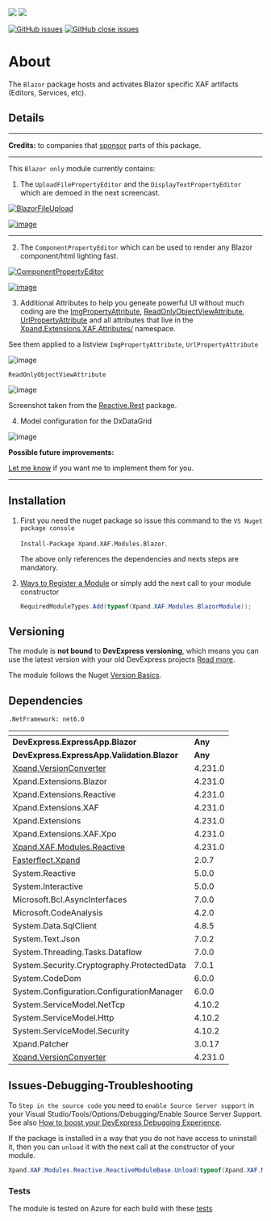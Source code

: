 ![](http://185-229-225-45.cloud-xip.com/nuget/v/Xpand.XAF.Modules.Blazor.svg?&style=flat) ![](http://185-229-225-45.cloud-xip.com/nuget/dt/Xpand.XAF.Modules.Blazor.svg?&style=flat)

[![GitHub issues](http://185-229-225-45.cloud-xip.com/github/issues/eXpandFramework/expand/Blazor.svg)](https://github.com/eXpandFramework/eXpand/issues?utf8=%E2%9C%93&q=is%3Aissue+is%3Aopen+sort%3Aupdated-desc+label%3AReactive.XAF+label%3ABlazor) [![GitHub close issues](http://185-229-225-45.cloud-xip.com/github/issues-closed/eXpandFramework/eXpand/Blazor.svg)](https://github.com/eXpandFramework/eXpand/issues?utf8=%E2%9C%93&q=is%3Aissue+is%3Aclosed+sort%3Aupdated-desc+label%3AReactive.XAF+label%3ABlazor)
# About 

The `Blazor` package hosts and activates Blazor specific XAF artifacts (Editors, Services, etc).

## Details

---

**Credits:** to companies that [sponsor](https://github.com/sponsors/apobekiaris) parts of this package.

---

This `Blazor only` module currently contains: 

1. The `UploadFilePropertyEditor` and the `DisplayTextPropertyEditor` which are demoed in the next screencast.

<twitter tags="#Blazor">

[![BlazorFileUpload](https://user-images.githubusercontent.com/159464/102690443-2274fe00-420e-11eb-88e9-0d5014a7280c.gif)
](https://youtu.be/SroXOxf_m74)

</twitter>

[![image](https://user-images.githubusercontent.com/159464/87556331-2fba1980-c6bf-11ea-8a10-e525dda86364.png)](https://youtu.be/SroXOxf_m74)

---

2. The `ComponentPropertyEditor` which can be used to render any Blazor component/html lighting fast. 

<twitter tags="#WinForms #WebForms">

[![ComponentPropertyEditor](https://user-images.githubusercontent.com/131656/109025740-aee8e480-76c7-11eb-8b05-5dc4675fb924.gif)
](2)

</twitter>


[![image](https://user-images.githubusercontent.com/159464/87556331-2fba1980-c6bf-11ea-8a10-e525dda86364.png)](https://youtu.be/VyP53DkIgTc)


3. Additional Attributes to help you geneate powerful UI without much coding are the [ImgPropertyAttribute](https://github.com/eXpandFramework/Reactive.XAF/blob/master/src/Extensions/Xpand.Extensions.XAF/Attributes/ImgPropertyAttribute.cs), [ReadOnlyObjectViewAttribute](https://github.com/eXpandFramework/Reactive.XAF/blob/master/src/Extensions/Xpand.Extensions.XAF/Attributes/ReadOnlyObjectViewAttribute.cs), [UrlPropertyAttribute](https://github.com/eXpandFramework/Reactive.XAF/blob/master/src/Extensions/Xpand.Extensions.XAF/Attributes/UrlPropertyAttribute.cs) and all attributes that live in the [Xpand.Extensions.XAF.Attributes/](https://github.com/eXpandFramework/Reactive.XAF/tree/master/src/Extensions/Xpand.Extensions.XAF/Attributes) namespace.

See them applied to a listview `ImgPropertyAttribute`, `UrlPropertyAttribute`

![image](https://user-images.githubusercontent.com/159464/184247680-7217af87-c637-45b5-ad59-b787b11dca6a.png)

`ReadOnlyObjectViewAttribute`

![image](https://user-images.githubusercontent.com/159464/184247883-db757729-e6e9-4e40-8090-af692a87a9dd.png)

Screenshot taken from the [Reactive.Rest](https://github.com/eXpandFramework/Reactive.XAF/tree/master/src/Modules/Reactive.Rest) package.

4. Model configuration for the DxDataGrid

![image](https://user-images.githubusercontent.com/159464/184248412-0f2bac55-ef0f-49da-a92e-aa15f5b4b483.png)


**Possible future improvements:**

[Let me know](https://github.com/sponsors/apobekiaris) if you want me to implement them for you.

---


## Installation 
1. First you need the nuget package so issue this command to the `VS Nuget package console` 

   `Install-Package Xpand.XAF.Modules.Blazor`.

    The above only references the dependencies and nexts steps are mandatory.

2. [Ways to Register a Module](https://documentation.devexpress.com/eXpressAppFramework/118047/Concepts/Application-Solution-Components/Ways-to-Register-a-Module)
or simply add the next call to your module constructor
    ```cs
    RequiredModuleTypes.Add(typeof(Xpand.XAF.Modules.BlazorModule));
    ```
## Versioning
The module is **not bound** to **DevExpress versioning**, which means you can use the latest version with your old DevExpress projects [Read more](https://github.com/eXpandFramework/XAF/tree/master/tools/Xpand.VersionConverter).

The module follows the Nuget [Version Basics](https://docs.microsoft.com/en-us/nuget/reference/package-versioning#version-basics).
## Dependencies
`.NetFramework: net6.0`

|<!-- -->|<!-- -->
|----|----
|**DevExpress.ExpressApp.Blazor**|**Any**
 |**DevExpress.ExpressApp.Validation.Blazor**|**Any**
|[Xpand.VersionConverter](https://github.com/eXpandFramework/Reactive.XAF/tree/master/tools/Xpand.VersionConverter)|4.231.0
 |Xpand.Extensions.Blazor|4.231.0
 |Xpand.Extensions.Reactive|4.231.0
 |Xpand.Extensions.XAF|4.231.0
 |Xpand.Extensions|4.231.0
 |Xpand.Extensions.XAF.Xpo|4.231.0
 |[Xpand.XAF.Modules.Reactive](https://github.com/eXpandFramework/Reactive.XAF/tree/master/src/Modules/Xpand.XAF.Modules.Reactive)|4.231.0
 |[Fasterflect.Xpand](https://github.com/eXpandFramework/Fasterflect)|2.0.7
 |System.Reactive|5.0.0
 |System.Interactive|5.0.0
 |Microsoft.Bcl.AsyncInterfaces|7.0.0
 |Microsoft.CodeAnalysis|4.2.0
 |System.Data.SqlClient|4.8.5
 |System.Text.Json|7.0.2
 |System.Threading.Tasks.Dataflow|7.0.0
 |System.Security.Cryptography.ProtectedData|7.0.1
 |System.CodeDom|6.0.0
 |System.Configuration.ConfigurationManager|6.0.0
 |System.ServiceModel.NetTcp|4.10.2
 |System.ServiceModel.Http|4.10.2
 |System.ServiceModel.Security|4.10.2
 |Xpand.Patcher|3.0.17
 |[Xpand.VersionConverter](https://github.com/eXpandFramework/Reactive.XAF/tree/master/tools/Xpand.VersionConverter)|4.231.0

## Issues-Debugging-Troubleshooting

To `Step in the source code` you need to `enable Source Server support` in your Visual Studio/Tools/Options/Debugging/Enable Source Server Support. See also [How to boost your DevExpress Debugging Experience](https://github.com/eXpandFramework/DevExpress.XAF/wiki/How-to-boost-your-DevExpress-Debugging-Experience#1-index-the-symbols-to-your-custom-devexpresss-installation-location).

If the package is installed in a way that you do not have access to uninstall it, then you can `unload` it with the next call at the constructor of your module.
```cs
Xpand.XAF.Modules.Reactive.ReactiveModuleBase.Unload(typeof(Xpand.XAF.Modules.Blazor.BlazorModule))
```



### Tests

The module is tested on Azure for each build with these [tests](https://github.com/eXpandFramework/Packages/tree/master/src/Tests/Blazor)

